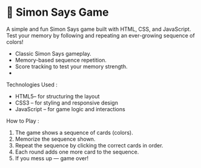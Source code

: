 # 🧠 Simon Says Game 

A simple and fun Simon Says game built with HTML, CSS, and JavaScript.  
Test your memory by following and repeating an ever-growing sequence of colors!

- Classic Simon Says gameplay.
- Memory-based sequence repetition.
- Score tracking to test your memory strength.
- 
Technologies Used : 
- HTML5– for structuring the layout
- CSS3 – for styling and responsive design
- JavaScript – for game logic and interactions

How to Play :
1. The game shows a sequence of cards (colors).
2. Memorize the sequence shown.
3. Repeat the sequence by clicking the correct cards in order.
4. Each round adds one more card to the sequence.
5. If you mess up — game over!

